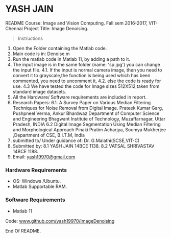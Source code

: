 # YASH JAIN



README
	Course: Image and Vision Computing.
	Fall sem 2016-2017, VIT-Chennai
	Project Title: Image Denoising.
> Instructions
1. Open the Folder containing the Matlab code.
2. Main code is in:  Denoise.m
3. Run the matlab code in Matlab 11, by adding a path to it.
4. The input image is in the same folder (name: 'sp.jpg') you can change the input   file. 
 4.1. If the input is normal camera image, then you need to convert it to grayscale,the function is being used which has been commented,    you      need to uncomment it,
	4.2. else the code is ready for use.
	4.3 We have tested the code for Image sizes 512X512,taken from standard image datasets.
5. All the Hardware/ Software requirements are included in 		   report.	
6. Research Papers:
	6.1. A Survey Paper on Various Median Filtering Techniques 	for Noise Removal from Digital Image.
	Prateek Kumar Garg, Pushpneel Verma, Ankur Bhardwaz
    Department of Computer Science and Engineering Bhagwant Institute of Technology, Muzaffarnagar, Uttar Pradesh, INDIA
    6.2 Digital Image Segmentation Using Median Filtering and Morphological Approach    Pinaki Pratim Acharjya, Soumya Mukherjee ,Department of CSE, B.I.T.M, India
7. submitted to/ Under guidance of: Dr. G.Malathi(SCSE,VIT-C)
8. Submitted by: 
	8.1 YASH JAIN 			14BCE 1138.
	8.2 VATSAL SHRIVASTAV	14BCE 1188.
9. Email: yash19970@gmail.com

### Hardware Requirements
* OS: Windows /Ubuntu.
* Matlab Supportable RAM.
### Software Requirements
* Matlab 11

Code: www.github.com/yash19970/ImageDenoising

End Of README.

